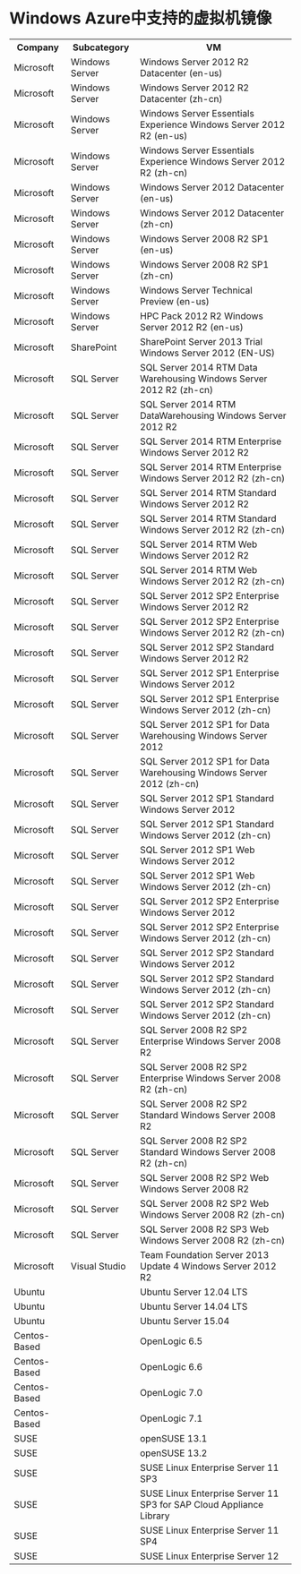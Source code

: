 <properties
	pageTitle="Windows Azure中支持的虚拟机镜像"
	description="了解Windows Azure虚拟机能支持的系统镜像"
	services="virtual-machines"
	documentationCenter=""
	authors="Jack Zeng"
	manager="Jie Rong"
	editor=""/>

<tags
	ms.service="virtual-machines"
	ms.date="09/10/2015"
	wacn.date="09/10/2015"/>

# Windows Azure中支持的虚拟机镜像

<table>
<tr>
<th>Company</th>		<th>Subcategory</th>	<th>VM</th>
</tr>
<tr>
<td>Microsoft</td>		<td>Windows Server</td>	<td>Windows Server 2012 R2 Datacenter (en-us)</td>
</tr>
<tr>
<td>Microsoft</td>		<td>Windows Server</td>	<td>Windows Server 2012 R2 Datacenter (zh-cn)</td>
</tr>
<tr>
<td>Microsoft</td>		<td>Windows Server</td>	<td>Windows Server Essentials Experience Windows Server 2012 R2 (en-us)</td>
</tr>
<tr>
<td>Microsoft</td>		<td>Windows Server</td>	<td>Windows Server Essentials Experience Windows Server 2012 R2 (zh-cn)</td>
</tr>
<tr>
<td>Microsoft</td>		<td>Windows Server</td>	<td>Windows Server 2012 Datacenter (en-us)</td>
</tr>
<tr>
<td>Microsoft</td>		<td>Windows Server</td>	<td>Windows Server 2012 Datacenter (zh-cn)</td>
</tr>
<tr>
<td>Microsoft</td>		<td>Windows Server</td>	<td>Windows Server 2008 R2 SP1 (en-us)</td>
</tr>
<tr>
<td>Microsoft</td>		<td>Windows Server</td>	<td>Windows Server 2008 R2 SP1 (zh-cn)</td>
</tr>
<tr>
<td>Microsoft</td>		<td>Windows Server</td>	<td>Windows Server Technical Preview (en-us)</td>
</tr>
<tr>
<td>Microsoft</td>		<td>Windows Server</td>	<td>HPC Pack 2012 R2 Windows Server 2012 R2 (en-us)</td>
</tr>
<tr>
<td>Microsoft</td>		<td>SharePoint</td>		<td>SharePoint Server 2013 Trial Windows Server 2012 (EN-US)</td>
</tr>
<tr>
<td>Microsoft</td>		<td>SQL Server</td>		<td>SQL Server 2014 RTM Data Warehousing Windows Server 2012 R2 (zh-cn)</td>
</tr>
<tr>
<td>Microsoft</td>		<td>SQL Server</td>		<td>SQL Server 2014 RTM DataWarehousing Windows Server 2012 R2</td>
</tr>
<tr>
<td>Microsoft</td>		<td>SQL Server</td>		<td>SQL Server 2014 RTM Enterprise Windows Server 2012 R2</td>
</tr>
<tr>
<td>Microsoft</td>		<td>SQL Server</td>		<td>SQL Server 2014 RTM Enterprise Windows Server 2012 R2 (zh-cn)</td>
</tr>
<tr>
<td>Microsoft</td>		<td>SQL Server</td>		<td>SQL Server 2014 RTM Standard Windows Server 2012 R2</td>
</tr>
<tr>
<td>Microsoft</td>		<td>SQL Server</td>		<td>SQL Server 2014 RTM Standard Windows Server 2012 R2 (zh-cn)</td>
</tr>
<tr>
<td>Microsoft</td>		<td>SQL Server</td>		<td>SQL Server 2014 RTM Web Windows Server 2012 R2</td>
</tr>
<tr>
<td>Microsoft</td>		<td>SQL Server</td>		<td>SQL Server 2014 RTM Web Windows Server 2012 R2 (zh-cn)</td>
</tr>
<tr>
<td>Microsoft</td>		<td>SQL Server</td>		<td>SQL Server 2012 SP2 Enterprise Windows Server 2012 R2</td>
</tr>
<tr>
<td>Microsoft</td>		<td>SQL Server</td>		<td>SQL Server 2012 SP2 Enterprise Windows Server 2012 R2 (zh-cn)</td>
</tr>
<tr>
<td>Microsoft</td>		<td>SQL Server</td>		<td>SQL Server 2012 SP2 Standard Windows Server 2012 R2</td>
</tr>
<tr>
<td>Microsoft</td>		<td>SQL Server</td>		<td>SQL Server 2012 SP1 Enterprise Windows Server 2012</td>
</tr>
<tr>
<td>Microsoft</td>		<td>SQL Server</td>		<td>SQL Server 2012 SP1 Enterprise Windows Server 2012 (zh-cn)</td>
</tr>
<tr>
<td>Microsoft</td>		<td>SQL Server</td>		<td>SQL Server 2012 SP1 for Data Warehousing Windows Server 2012</td>
</tr>
<tr>
<td>Microsoft</td>		<td>SQL Server</td>		<td>SQL Server 2012 SP1 for Data Warehousing Windows Server 2012 (zh-cn)</td>
</tr>
<tr>
<td>Microsoft</td>		<td>SQL Server</td>		<td>SQL Server 2012 SP1 Standard Windows Server 2012</td>
</tr>
<tr>
<td>Microsoft</td>		<td>SQL Server</td>		<td>SQL Server 2012 SP1 Standard Windows Server 2012 (zh-cn)</td>
</tr>
<tr>
<td>Microsoft</td>		<td>SQL Server</td>		<td>SQL Server 2012 SP1 Web Windows Server 2012</td>
</tr>
<tr>
<td>Microsoft</td>		<td>SQL Server</td>		<td>SQL Server 2012 SP1 Web Windows Server 2012 (zh-cn)</td>
</tr>
<tr>
<td>Microsoft</td>		<td>SQL Server</td>		<td>SQL Server 2012 SP2 Enterprise Windows Server 2012</td>
</tr>
<tr>
<td>Microsoft</td>		<td>SQL Server</td>		<td>SQL Server 2012 SP2 Enterprise Windows Server 2012 (zh-cn)</td>
</tr>
<tr>
<td>Microsoft</td>		<td>SQL Server</td>		<td>SQL Server 2012 SP2 Standard Windows Server 2012</td>
</tr>
<tr>
<td>Microsoft</td>		<td>SQL Server</td>		<td>SQL Server 2012 SP2 Standard Windows Server 2012 (zh-cn)</td>
</tr>
<tr>
<td>Microsoft</td>		<td>SQL Server</td>		<td>SQL Server 2012 SP2 Standard Windows Server 2012 (zh-cn)</td>
</tr>
<tr>
<td>Microsoft</td>		<td>SQL Server</td>		<td>SQL Server 2008 R2 SP2 Enterprise Windows Server 2008 R2</td>
</tr>
<tr>
<td>Microsoft</td>		<td>SQL Server</td>		<td>SQL Server 2008 R2 SP2 Enterprise Windows Server 2008 R2 (zh-cn)</td>
</tr>
<tr>
<td>Microsoft</td>		<td>SQL Server</td>		<td>SQL Server 2008 R2 SP2 Standard Windows Server 2008 R2</td>
</tr>
<tr>
<td>Microsoft</td>		<td>SQL Server</td>		<td>SQL Server 2008 R2 SP2 Standard Windows Server 2008 R2 (zh-cn)</td>
</tr>
<tr>
<td>Microsoft</td>		<td>SQL Server</td>		<td>SQL Server 2008 R2 SP2 Web Windows Server 2008 R2</td>
</tr>
<tr>
<td>Microsoft</td>		<td>SQL Server</td>		<td>SQL Server 2008 R2 SP2 Web Windows Server 2008 R2 (zh-cn)</td>
</tr>
<tr>
<td>Microsoft</td>		<td>SQL Server</td>		<td>SQL Server 2008 R2 SP3 Web Windows Server 2008 R2 (zh-cn)</td>
</tr>
<tr>
<td>Microsoft</td>		<td>Visual Studio</td>	<td>Team Foundation Server 2013 Update 4 Windows Server 2012 R2</td>
</tr>
<tr>
<td>Ubuntu</td>			<td></td>				<td>Ubuntu Server 12.04 LTS</td>
</tr>
<tr>
<td>Ubuntu</td>			<td></td>				<td>Ubuntu Server 14.04 LTS</td>
</tr>
<tr>
<td>Ubuntu</td>			<td></td>				<td>Ubuntu Server 15.04</td>
</tr>
<tr>
<td>Centos-Based</td>	<td></td>				<td>OpenLogic 6.5</td>
</tr>
<tr>
<td>Centos-Based</td>	<td></td>				<td>OpenLogic 6.6</td>
</tr>
<tr>
<td>Centos-Based</td>	<td></td>				<td>OpenLogic 7.0</td>
</tr>
<tr>
<td>Centos-Based</td>	<td></td>				<td>OpenLogic 7.1</td>
</tr>
<tr>
<td>SUSE</td>			<td></td>				<td>openSUSE 13.1</td>
</tr>
<tr>
<td>SUSE</td>			<td></td>				<td>openSUSE 13.2</td>
</tr>
<tr>
<td>SUSE</td>			<td></td>				<td>SUSE Linux Enterprise Server 11 SP3</td>
</tr>
<tr>
<td>SUSE</td>			<td></td>				<td>SUSE Linux Enterprise Server 11 SP3 for SAP Cloud Appliance Library</td>
</tr>
<tr>
<td>SUSE</td>			<td></td>				<td>SUSE Linux Enterprise Server 11 SP4</td>
</tr>
<tr>
<td>SUSE</td>			<td></td>				<td>SUSE Linux Enterprise Server 12</td>
</tr>
</table>